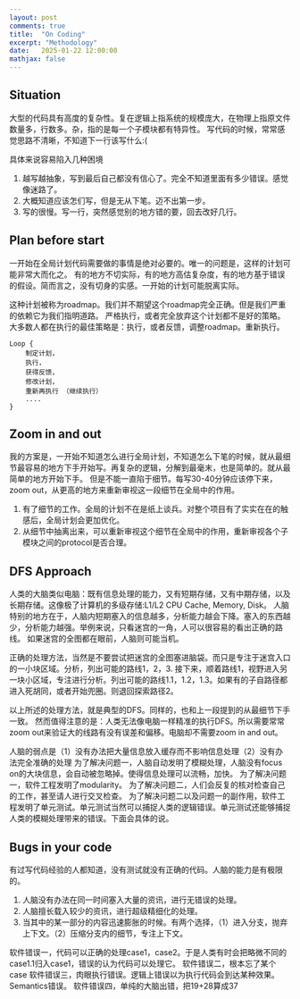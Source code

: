 ```yaml
---
layout: post
comments: true
title:  "On Coding"
excerpt: "Methodology"
date:   2025-01-22 12:00:00
mathjax: false
---
```


## Situation
大型的代码具有高度的复杂性。复在逻辑上指系统的规模庞大，在物理上指原文件数量多，行数多。杂，指的是每一个子模块都有特异性。
写代码的时候，常常感觉思路不清晰，不知道下一行该写什么:(

具体来说容易陷入几种困境
1. 越写越抽象，写到最后自己都没有信心了。完全不知道里面有多少错误。感觉像迷路了。
2. 大概知道应该怎们写，但是无从下笔。迈不出第一步。
3. 写的很慢。写一行，突然感觉别的地方错的要，回去改好几行。

## Plan before start
一开始在全局计划代码需要做的事情是绝对必要的。唯一的问题是，这样的计划可能非常大而化之。
有的地方不切实际，有的地方高估复杂度，有的地方基于错误的假设。简而言之，没有切身的实感。一开始的计划可能脱离实际。

这种计划被称为roadmap。我们并不期望这个roadmap完全正确。但是我们严重的依赖它为我们指明道路。
严格执行，或者完全放弃这个计划都不是好的策略。
大多数人都在执行的最佳策略是：执行，或者反馈，调整roadmap。重新执行。

    Loop {
        制定计划，
        执行，
        获得反馈，
        修改计划，
        重新再执行 （继续执行）
        ....
    }


## Zoom in and out
我的方案是，一开始不知道怎么进行全局计划，不知道怎么下笔的时候，就从最细节最容易的地方下手开始写。再复杂的逻辑，分解到最毫末，也是简单的。就从最简单的地方开始下手。
但是不能一直陷于细节。每写30-40分钟应该停下来，zoom out，从更高的地方来重新审视这一段细节在全局中的作用。
1. 有了细节的工作。全局的计划不在是纸上谈兵。对整个项目有了实实在在的触感后，全局计划会更加优化。
2. 从细节中抽离出来，可以重新审视这个细节在全局中的作用，重新审视各个子模块之间的protocol是否合理。


## DFS Approach
人类的大脑类似电脑：既有信息处理的能力，又有短期存储，又有中期存储，以及长期存储。这像极了计算机的多级存储:L1/L2 CPU Cache, Memory, Disk。
人脑特别的地方在于，人脑内短期塞入的信息越多，分析能力越会下降。塞入的东西越少，分析能力越强。举例来说，只看迷宫的一角，人可以很容易的看出正确的路线。
如果迷宫的全图都在眼前，人脑则可能当机。

正确的处理方法，当然是不要尝试把迷宫的全图塞进脑袋。而只是专注于迷宫入口的一小块区域。分析，列出可能的路线1，2，3.
接下来，顺着路线1，视野进入另一块小区域，专注进行分析。列出可能的路线1.1，1.2，1.3。如果有的子自路径都进入死胡同，或者开始兜圈。则退回探索路径2。

以上所述的处理方法，就是典型的DFS。同样的，也和上一段提到的从最细节下手一致。
然而值得注意的是：人类无法像电脑一样精准的执行DFS。所以需要常常zoom out来验证大的线路有没有误差和偏移。电脑却不需要zoom in and out。

人脑的弱点是（1）没有办法把大量信息放入缓存而不影响信息处理（2）没有办法完全准确的处理
为了解决问题一，人脑自动发明了模糊处理，人脑没有focus on的大块信息，会自动被忽略掉。使得信息处理可以流畅，加快。
为了解决问题一，软件工程发明了modularity。
为了解决问题二，人们会反复的核对检查自己的工作，甚至请人进行交叉检查。
为了解决问题二以及问题一的副作用，软件工程发明了单元测试。单元测试当然可以捕捉人类的逻辑错误。单元测试还能够捕捉人类的模糊处理带来的错误。下面会具体的说。


## Bugs in your code
有过写代码经验的人都知道，没有测试就没有正确的代码。人脑的能力是有极限的。
1. 人脑没有办法在同一时间塞入大量的资讯，进行无错误的处理。
2. 人脑擅长载入较少的资讯，进行超级精细化的处理。
3. 当其中的某一部分的内容迅速膨胀的时候。有两个选择，（1）进入分支，抛弃上下文。（2）压缩分支内的细节，专注上下文。

软件错误一，代码可以正确的处理case1，case2。于是人类有时会把略微不同的case1.1归入case1，错误的认为代码可以处理它。
软件错误二，根本忘了某个case
软件错误三，肉眼执行错误。逻辑上错误以为执行代码会到达某种效果。Semantics错误。
软件错误四，单纯的大脑出错，把19+28算成37


